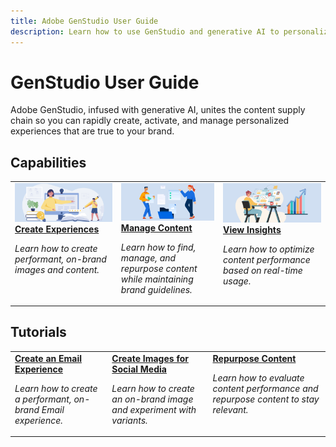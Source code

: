 ```yaml
---
title: Adobe GenStudio User Guide
description: Learn how to use GenStudio and generative AI to personalize your content supply chain.
---
```


# GenStudio User Guide

Adobe GenStudio, infused with generative AI, unites the content supply chain so you can rapidly create, activate, and manage personalized experiences that are true to your brand.

## Capabilities

<table style="table-layout:fixed">
<td valign="top">
   <a href="../user-guide/create/overview.md">
   <img alt="Create Experiences" src="../assets/card-create-assets.png"/>
   </a>
   <div>
      <a href="../user-guide/create/overview.md">
      <strong>Create Experiences</strong>
      </a>
   </div>
   <p>
      <em>Learn how to create performant, on-brand images and content.</em>
   </p>
</td>
<td valign="top">
   <a href="../user-guide/content/overview.md">
   <img alt="Manage Content" src="../assets/card-manage-content.png"/>
   </a>
   <div>
      <a href="../user-guide/content/overview.md">
      <strong>Manage Content</strong>
      </a>
   </div>
   <p>
      <em>Learn how to find, manage, and repurpose content while maintaining brand guidelines.</em>
   </p>
</td>
<td valign="top">
   <a href="../user-guide/insights/overview.md">
   <img alt="Investigate Performance" src="../assets/card-insights.png"/>
   </a>
   <div>
      <a href="../user-guide/insights/overview.md">
      <strong>View Insights</strong>
      </a>
   </div>
   <p>
      <em>Learn how to optimize content performance based on real-time usage.</em>
   </p>
</td>
</table>

## Tutorials

<table style="table-layout:fixed">
<td valign="top">
   <div>
      <a href="../user-guide/create/overview.md">
      <strong>Create an Email Experience</strong>
      </a>
   </div>
   <p>
      <em>Learn how to create a performant, on-brand Email experience.</em>
   </p>
</td>
<td valign="top">
   <div>
      <a href="../user-guide/content/overview.md">
      <strong>Create Images for Social Media</strong>
      </a>
   </div>
   <p>
      <em>Learn how to create an on-brand image and experiment with variants.</em>
   </p>
</td>
<td valign="top">
   <div>
      <a href="../user-guide/insights/overview.md">
      <strong>Repurpose Content</strong>
      </a>
   </div>
   <p>
      <em>Learn how to evaluate content performance and repurpose content to stay relevant.</em>
   </p>
</td>
</table>
